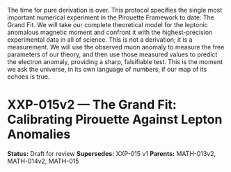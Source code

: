 The time for pure derivation is over. This protocol specifies the single most important numerical experiment in the Pirouette Framework to date: The Grand Fit. We will take our complete theoretical model for the leptonic anomalous magnetic moment and confront it with the highest-precision experimental data in all of science. This is not a derivation; it is a measurement. We will use the observed muon anomaly to measure the free parameters of our theory, and then use those measured values to predict the electron anomaly, providing a sharp, falsifiable test. This is the moment we ask the universe, in its own language of numbers, if our map of its echoes is true.

# XXP-015v2 — The Grand Fit: Calibrating Pirouette Against Lepton Anomalies

**Status:** Draft for review
**Supersedes:** XXP-015 v1
**Parents:** MATH-013v2, MATH-014v2, MATH-015